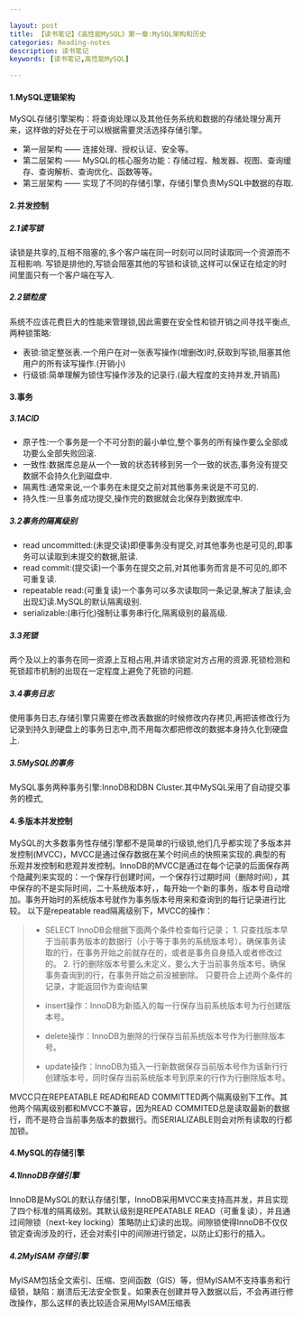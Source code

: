 ```yaml
---

layout: post
title: 【读书笔记】《高性能MySQL》第一章:MySQL架构和历史
categories: Reading-notes
description: 读书笔记
keywords: [读书笔记,高性能MySQL]

---
```


#### 1.MySQL逻辑架构

MySQL存储引擎架构：将查询处理以及其他任务系统和数据的存储处理分离开来，这样做的好处在于可以根据需要灵活选择存储引擎。


* 第一层架构 —— 连接处理、授权认证、安全等。
* 第二层架构 —— MySQL的核心服务功能：存储过程、触发器、视图、查询缓存、查询解析、查询优化、函数等等。
* 第三层架构 —— 实现了不同的存储引擎，存储引擎负责MySQL中数据的存取.

#### 2.并发控制

##### 2.1读写锁

读锁是共享的,互相不阻塞的,多个客户端在同一时刻可以同时读取同一个资源而不互相影响.
写锁是排他的,写锁会阻塞其他的写锁和读锁,这样可以保证在给定的时间里面只有一个客户端在写入.

##### 2.2锁粒度

系统不应该花费巨大的性能来管理锁,因此需要在安全性和锁开销之间寻找平衡点,两种锁策略:
* 表锁:锁定整张表.一个用户在对一张表写操作(增删改)时,获取到写锁,阻塞其他用户的所有读写操作.(开销小)
* 行级锁:简单理解为锁住写操作涉及的记录行.(最大程度的支持并发,开销高)

#### 3.事务

##### 3.1ACID
* 原子性:一个事务是一个不可分割的最小单位,整个事务的所有操作要么全部成功要么全部失败回滚.
* 一致性:数据库总是从一个一致的状态转移到另一个一致的状态,事务没有提交数据不会持久化到磁盘中.
* 隔离性:通常来说,一个事务在未提交之前对其他事务来说是不可见的.
* 持久性:一旦事务成功提交,操作完的数据就会北保存到数据库中.

##### 3.2事务的隔离级别
* read uncommitted:(未提交读)即便事务没有提交,对其他事务也是可见的,即事务可以读取到未提交的数据,脏读.
* read commit:(提交读)一个事务在提交之前,对其他事务而言是不可见的,即不可重复读.
* repeatable read:(可重复读)一个事务可以多次读取同一条记录,解决了脏读,会出现幻读.MySQL的默认隔离级别.
* serializable:(串行化)强制让事务串行化,隔离级别的最高级.

##### 3.3死锁
两个及以上的事务在同一资源上互相占用,并请求锁定对方占用的资源.死锁检测和死锁超市机制的出现在一定程度上避免了死锁的问题.

##### 3.4事务日志
使用事务日志,存储引擎只需要在修改表数据的时候修改内存拷贝,再把该修改行为记录到持久到硬盘上的事务日志中,而不用每次都把修改的数据本身持久化到硬盘上.

##### 3.5MySQL的事务
MySQL事务两种事务引擎:InnoDB和DBN Cluster.其中MySQL采用了自动提交事务的模式,

#### 4.多版本并发控制
MySQL的大多数事务性存储引擎都不是简单的行级锁,他们几乎都实现了多版本并发控制(MVCC)，MVCC是通过保存数据在某个时间点的快照来实现的.典型的有乐观并发控制和悲观并发控制。InnoDB的MVCC是通过在每个记录的后面保存两个隐藏列来实现的：一个保存行创建时间，一个保存行过期时间（删除时间），其中保存的不是实际时间，二十系统版本好，，每开始一个新的事务，版本号自动增加。事务开始时的系统版本号就作为事务版本号用来和查询到的每行记录进行比较。
以下是repeatable read隔离级别下，MVCC的操作：
> * SELECT
>       InnoDB会根据下面两个条件检查每行记录；
>        1. 只查找版本早于当前事务版本的数据行（小于等于事务的系统版本号）。确保事务读取的行，在事务开始之前就存在的，或者是事务自身插入或者修改过的。
>        2. 行的删除版本号要么未定义，要么大于当前事务版本号。确保事务查询到的行，在事务开始之前没被删除。
>        只要符合上述两个条件的记录，才能返回作为查询结果
>
> * insert操作：InnoDB为新插入的每一行保存当前系统版本号为行创建版本号。
>
> * delete操作：InnoDB为删除的行保存当前系统版本号作为行删除版本号。
>
> * update操作：InnoDB为插入一行新数据保存当前版本号作为该新行行创建版本号，同时保存当前系统版本号到原来的行作为行删除版本号。

MVCC只在REPEATABLE READ和READ COMMITTED两个隔离级别下工作。其他两个隔离级别都和MVCC不兼容，因为READ COMMITED总是读取最新的数据行，而不是符合当前事务版本的数据行。而SERIALIZABLE则会对所有读取的行都加锁。


#### 4.MySQL的存储引擎

##### 4.1InnoDB存储引擎

InnoDB是MySQL的默认存储引擎，InnoDB采用MVCC来支持高并发，并且实现了四个标准的隔离级别。其默认级别是REPEATABLE READ（可重复读），并且通过间隙锁（next-key locking）策略防止幻读的出现。间隙锁使得InnoDB不仅仅锁定查询涉及的行，还会对索引中的间隙进行锁定，以防止幻影行的插入。

##### 4.2MyISAM 存储引擎

MyISAM包括全文索引、压缩、空间函数（GIS）等，但MyISAM不支持事务和行级锁，缺陷：崩溃后无法安全恢复。如果表在创建并导入数据以后，不会再进行修改操作，那么这样的表比较适合采用MyISAM压缩表

